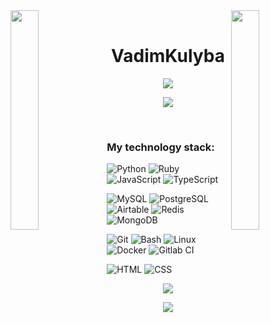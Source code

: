 <img align="left" src="https://user-images.githubusercontent.com/65187002/144930161-2f783401-8d27-4fdf-a2f7-cc0ba32f1f1f.gif" width="30%" style="display:inline;">
<img align="right" src="https://user-images.githubusercontent.com/65187002/144930161-2f783401-8d27-4fdf-a2f7-cc0ba32f1f1f.gif" width="30%" style="display:inline;">

<br>

<p align="center">
    <h1 align="center">VadimKulyba</h1>
</p>

<p align="center">
    <img src="https://readme-typing-svg.herokuapp.com/?lines=Welcome+to+my+profile!;Have+a+look+around!&font=Fira%20Code&color=%23D62F79&center=true&width=280&height=50">
</p>

<p align="center">
    <img id="preview" src="https://visitor-badge.glitch.me/badge?page_id=VadimKulyba">
</p>

<br>

### My technology stack:

![Python](https://img.shields.io/badge/-Python-333?style=for-the-badge&logo=python)
![Ruby](https://img.shields.io/badge/-Ruby-333?style=for-the-badge&logo=ruby)
![JavaScript](https://img.shields.io/badge/-JavaScript-333?style=for-the-badge&logo=javascript)
![TypeScript](https://img.shields.io/badge/-TypeScript-333?style=for-the-badge&logo=typescript)

![MySQL](https://img.shields.io/badge/-MySQL-333?style=for-the-badge&logo=mysql)
![PostgreSQL](https://img.shields.io/badge/-PostgreSQL-333?style=for-the-badge&logo=postgresql)
![Airtable](https://img.shields.io/badge/-Airtable-333?style=for-the-badge&logo=Airtable)
![Redis](https://img.shields.io/badge/-Redis-333?style=for-the-badge&logo=Redis)
![MongoDB](https://img.shields.io/badge/-MongoDB-333?style=for-the-badge&logo=MongoDB)

![Git](https://img.shields.io/badge/-Git-333?style=for-the-badge&logo=Git)
![Bash](https://img.shields.io/badge/-Bash-333?style=for-the-badge&logo=Bash)
![Linux](https://img.shields.io/badge/-Linux-333?style=for-the-badge&logo=Linux)
![Docker](https://img.shields.io/badge/-Docker-333?style=for-the-badge&logo=Docker)
![Gitlab CI](https://img.shields.io/badge/-GitlabCI-333?style=for-the-badge&logo=Gitlab)

![HTML](https://img.shields.io/badge/-HTML-333?style=for-the-badge&logo=html5)
![CSS](https://img.shields.io/badge/-CSS-333?style=for-the-badge&logo=css3&logoColor=blue)


<p align="center">
    <a href="https://github.com/VadimKulyba">
        <img src="https://github-readme-stats.vercel.app/api/top-langs/?username=VadimKulyba&theme=dark&hide=html,css,cmake&layout=compact&langs_count=5&bg_color=101010&hide_title=true">
    </a>
</p>


<p align="center">
    <a href="https://github.com/VadimKulyba">
        <img src="https://github-readme-stats.vercel.app/api?username=VadimKulyba&show_icons=true&hide=issues,contribs&count_private=true&theme=dark">
    </a>
</p>
